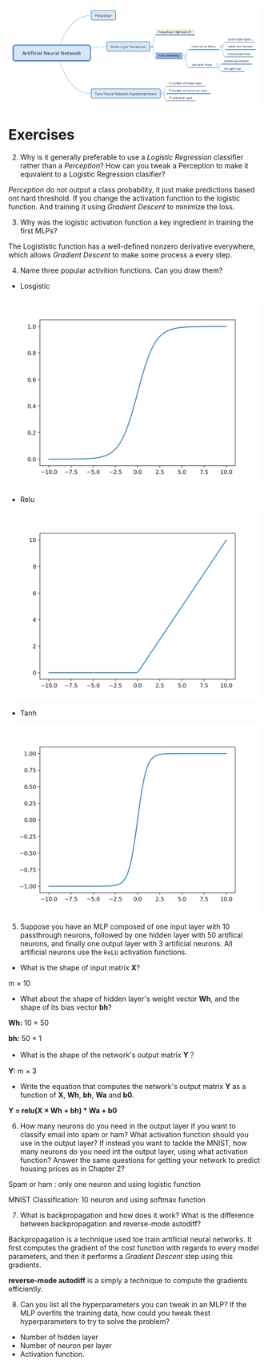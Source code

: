 ![](./ArtificialNeuralNetwork.png)

# Exercises

2. Why is it generally preferable to use a *Logistic Regression* classifier rather than a *Perception*? How can you tweak a Perception to make it equvalent to a Logistic Regression clasifier?

*Perception* do not output a class probability, it just make predictions based ont hard threshold. If you change the activation function to the logistic function. And training it using *Gradient Descent* to minimize the loss.

3. Why was the logistic activation function a key ingredient in training the first MLPs?

The Logististic function has a well-defined nonzero derivative everywhere, which allows *Gradient Descent* to make some process a every step.

4. Name three popular activition functions. Can you draw them?

- Losgistic

![](./sigmoid.png)

- Relu

![](./relu.png)

- Tanh

![](./tanh.png)

5. Suppose you have an MLP composed of one input layer with 10 passthrough neurons, followed by one hidden layer with 50 artifical neurons, and finally one output layer with 3 artificial neurons. All artificial neurons use the `ReLU` activation functions.

- What is the shape of input matrix **X**?

m × 10

- What about the shape of hidden layer's weight vector **Wh**, and the shape of its bias vector **bh**?

**Wh:** 10 × 50

**bh:** 50 × 1

- What is the shape of the network's output matrix **Y**？

**Y:** m × 3

- Write the equation that computes the network's output matrix **Y** as a function of **X**, **Wh**, **bh**,
**Wa** and **b0**.

**Y = relu(X × Wh + bh) * Wa + b0**

6. How many neurons do you need in the output layer if you want to classify email into spam or ham? What activation function should you use in the output layer? If instead you want to tackle the MNIST, how many neurons do you need int the output layer, using what activation function? Answer the same questions for getting your network to predict housing prices as in Chapter 2?

Spam or ham : only one neuron and using logistic function

MNIST Classification: 10 neuron and using softmax function

7. What is backpropagation and how does it work? What is the difference between backpropagation and reverse-mode autodiff?

Backpropagation is a technique used toe train artificial neural networks. It first computes the gradient of the cost function with regards to every model parameters, and then it performs a *Gradient Descent* step using this gradients.

**reverse-mode autodiff** is a simply a technique to compute the gradients efficiently.

8. Can you list all the hyperparameters you can tweak in an MLP? If the MLP overfits the training data, how could you tweak thest hyperparameters to try to solve the problem?

- Number of hidden layer
- Number of neuron per layer
- Activation function.
